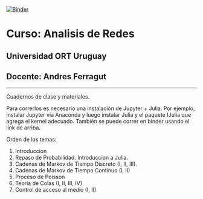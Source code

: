 [![Binder](https://mybinder.org/badge_logo.svg)](https://mybinder.org/v2/gh/aferragu/analisisderedes/master)

# Curso: Analisis de Redes

## Universidad ORT Uruguay

## Docente: Andres Ferragut

-----

Cuadernos de clase y materiales.

Para correrlos es necesario una instalación de Jupyter + Julia. Por ejemplo, instalar Jupyter via Anaconda y luego instalar Julia y el paquete IJulia que agrega el kernel adecuado.
También se puede correr en binder usando el link de arriba.

Orden de los temas:

1. Introduccion
2. Repaso de Probabilidad. Introduccion a Julia.
3. Cadenas de Markov de Tiempo Discreto (I, II, III).
4. Cadenas de Markov de Tiempo Continuo (I, II)
5. Proceso de Poisson
6. Teoria de Colas (I, II, III, IV)
7. Control de acceso al medio (I, II)
